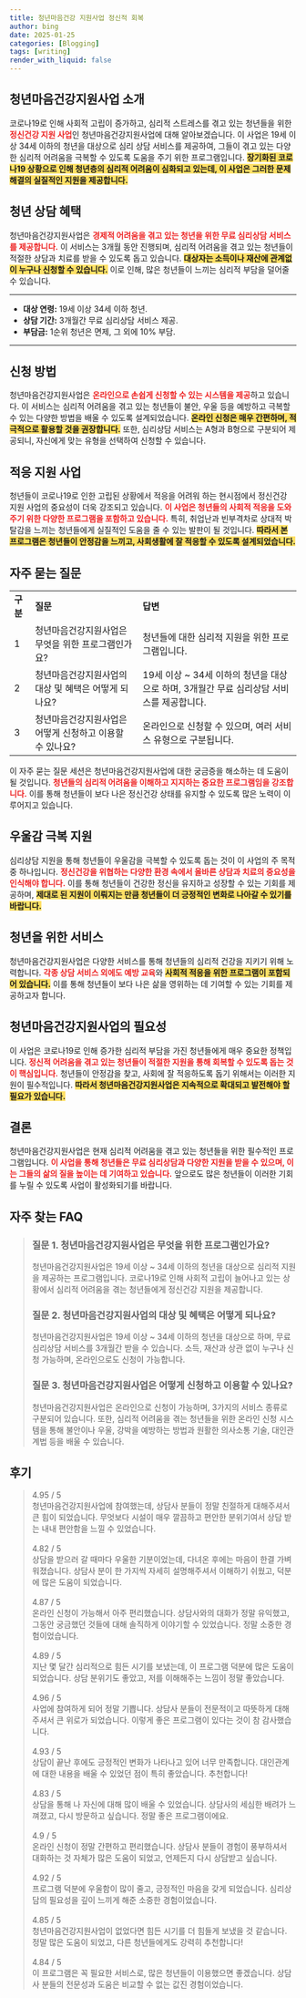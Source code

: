 ```yaml
---
title: 청년마음건강 지원사업 정신적 회복
author: bing
date: 2025-01-25
categories: [Blogging]
tags: [writing]
render_with_liquid: false
---
```



<h2 id='청년마음건강지원사업 소개'>청년마음건강지원사업 소개</h2>

<p>코로나19로 인해 사회적 고립이 증가하고, 심리적 스트레스를 겪고 있는 청년들을 위한 <b><span style="color: #ee2323;">정신건강 지원 사업</span></b>인 청년마음건강지원사업에 대해 알아보겠습니다. 이 사업은 19세 이상 34세 이하의 청년을 대상으로 심리 상담 서비스를 제공하여, 그들이 겪고 있는 다양한 심리적 어려움을 극복할 수 있도록 도움을 주기 위한 프로그램입니다. <b><span style="background-color: #ffe066;">장기화된 코로나19 상황으로 인해 청년층의 심리적 어려움이 심화되고 있는데, 이 사업은 그러한 문제 해결의 실질적인 지원을 제공합니다.</span></b></p>

<h2 id='청년 상담 혜택'>청년 상담 혜택</h2>

<p>청년마음건강지원사업은 <b><span style="color: #ee2323;">경제적 어려움을 겪고 있는 청년을 위한 무료 심리상담 서비스를 제공합니다.</span></b> 이 서비스는 3개월 동안 진행되며, 심리적 어려움을 겪고 있는 청년들이 적절한 상담과 치료를 받을 수 있도록 돕고 있습니다. <b><span style="background-color: #ffe066;">대상자는 소득이나 재산에 관계없이 누구나 신청할 수 있습니다.</span></b> 이로 인해, 많은 청년들이 느끼는 심리적 부담을 덜어줄 수 있습니다.</p>

<hr />

<ul>
    <li><b>대상 연령:</b> 19세 이상 34세 이하 청년.</li>
    <li><b>상담 기간:</b> 3개월간 무료 심리상담 서비스 제공.</li>
    <li><b>부담금:</b> 1순위 청년은 면제, 그 외에 10% 부담.</li>
</ul>

<hr />

<h2 id='신청 방법'>신청 방법</h2>

<p>청년마음건강지원사업은 <b><span style="color: #ee2323;">온라인으로 손쉽게 신청할 수 있는 시스템을 제공</span></b>하고 있습니다. 이 서비스는 심리적 어려움을 겪고 있는 청년들이 불안, 우울 등을 예방하고 극복할 수 있는 다양한 방법을 배울 수 있도록 설계되었습니다. <b><span style="background-color: #ffe066;">온라인 신청은 매우 간편하며, 적극적으로 활용할 것을 권장합니다.</span></b> 또한, 심리상담 서비스는 A형과 B형으로 구분되어 제공되니, 자신에게 맞는 유형을 선택하여 신청할 수 있습니다.</p>

<h2 id='적응 지원 사업'>적응 지원 사업</h2>

<p>청년들이 코로나19로 인한 고립된 상황에서 적응을 어려워 하는 현시점에서 정신건강 지원 사업의 중요성이 더욱 강조되고 있습니다. <b><span style="color: #ee2323;">이 사업은 청년들의 사회적 적응을 도와주기 위한 다양한 프로그램을 포함하고 있습니다.</span></b> 특히, 취업난과 빈부격차로 상대적 박탈감을 느끼는 청년들에게 실질적인 도움을 줄 수 있는 발판이 될 것입니다. <b><span style="background-color: #ffe066;">따라서 본 프로그램은 청년들이 안정감을 느끼고, 사회생활에 잘 적응할 수 있도록 설계되었습니다.</span></b></p>

<h2 id='자주 묻는 질문'>자주 묻는 질문</h2>

<table>
    <tr>
        <td><b>구분</b></td>
        <td><b>질문</b></td>
        <td><b>답변</b></td>
    </tr>
    <tr>
        <td>1</td>
        <td>청년마음건강지원사업은 무엇을 위한 프로그램인가요?</td>
        <td>청년들에 대한 심리적 지원을 위한 프로그램입니다.</td>
    </tr>
    <tr>
        <td>2</td>
        <td>청년마음건강지원사업의 대상 및 혜택은 어떻게 되나요?</td>
        <td>19세 이상 ~ 34세 이하의 청년을 대상으로 하며, 3개월간 무료 심리상담 서비스를 제공합니다.</td>
    </tr>
    <tr>
        <td>3</td>
        <td>청년마음건강지원사업은 어떻게 신청하고 이용할 수 있나요?</td>
        <td>온라인으로 신청할 수 있으며, 여러 서비스 유형으로 구분됩니다.</td>
    </tr>
</table>

<p>이 자주 묻는 질문 세션은 청년마음건강지원사업에 대한 궁금증을 해소하는 데 도움이 될 것입니다. <b><span style="color: #ee2323;">청년들의 심리적 어려움을 이해하고 지지하는 중요한 프로그램임을 강조합니다.</span></b> 이를 통해 청년들이 보다 나은 정신건강 상태를 유지할 수 있도록 많은 노력이 이루어지고 있습니다.</p>

<h2 id='우울감 극복 지원'>우울감 극복 지원</h2>

<p>심리상담 지원을 통해 청년들이 우울감을 극복할 수 있도록 돕는 것이 이 사업의 주 목적 중 하나입니다. <b><span style="color: #ee2323;">정신건강을 위협하는 다양한 환경 속에서 올바른 상담과 치료의 중요성을 인식해야 합니다.</span></b> 이를 통해 청년들이 건강한 정신을 유지하고 성장할 수 있는 기회를 제공하며, <b><span style="background-color: #ffe066;">제대로 된 지원이 이뤄지는 만큼 청년들이 더 긍정적인 변화로 나아갈 수 있기를 바랍니다.</span></b></p>

<h2 id='청년을 위한 서비스'>청년을 위한 서비스</h2>

<p>청년마음건강지원사업은 다양한 서비스를 통해 청년들의 심리적 건강을 지키기 위해 노력합니다. <b><span style="color: #ee2323;">각종 상담 서비스 외에도 예방 교육</span></b>와 <b><span style="background-color: #ffe066;">사회적 적응을 위한 프로그램이 포함되어 있습니다.</span></b> 이를 통해 청년들이 보다 나은 삶을 영위하는 데 기여할 수 있는 기회를 제공하고자 합니다.</p>

<h2 id='청년마음건강지원사업의 필요성'>청년마음건강지원사업의 필요성</h2>

<p>이 사업은 코로나19로 인해 증가한 심리적 부담을 가진 청년들에게 매우 중요한 정책입니다. <b><span style="color: #ee2323;">정신적 어려움을 겪고 있는 청년들이 적절한 지원을 통해 회복할 수 있도록 돕는 것이 핵심입니다.</span></b> 청년들이 안정감을 찾고, 사회에 잘 적응하도록 돕기 위해서는 이러한 지원이 필수적입니다. <b><span style="background-color: #ffe066;">따라서 청년마음건강지원사업은 지속적으로 확대되고 발전해야 할 필요가 있습니다.</span></b></p>

<h2 id='결론'>결론</h2>

<p>청년마음건강지원사업은 현재 심리적 어려움을 겪고 있는 청년들을 위한 필수적인 프로그램입니다. <b><span style="color: #ee2323;">이 사업을 통해 청년들은 무료 심리상담과 다양한 지원을 받을 수 있으며, 이는 그들의 삶의 질을 높이는 데 기여하고 있습니다.</span></b> 앞으로도 많은 청년들이 이러한 기회를 누릴 수 있도록 사업이 활성화되기를 바랍니다.</p>


<h2 id='자주_찾는_FAQ'>자주 찾는 FAQ</h2>
<div itemscope="" itemtype="https://schema.org/FAQPage"> 
<blockquote> 
<div itemscope="" itemprop="mainEntity" itemtype="https://schema.org/Question"> 
<h3 itemprop="name">질문 1. 청년마음건강지원사업은 무엇을 위한 프로그램인가요?</h3> 
<div itemscope="" itemprop="acceptedAnswer" itemtype="https://schema.org/Answer"> 
<span itemprop="text"> 
<p>청년마음건강지원사업은 19세 이상 ~ 34세 이하의 청년을 대상으로 심리적 지원을 제공하는 프로그램입니다. 코로나19로 인해 사회적 고립이 늘어나고 있는 상황에서 심리적 어려움을 겪는 청년들에게 정신건강 지원을 제공합니다.</p> 
</span> 
</div> 
</div> 

<div itemscope="" itemprop="mainEntity" itemtype="https://schema.org/Question"> 
<h3 itemprop="name">질문 2. 청년마음건강지원사업의 대상 및 혜택은 어떻게 되나요?</h3> 
<div itemscope="" itemprop="acceptedAnswer" itemtype="https://schema.org/Answer"> 
<span itemprop="text"> 
<p>청년마음건강지원사업은 19세 이상 ~ 34세 이하의 청년을 대상으로 하며, 무료 심리상담 서비스를 3개월간 받을 수 있습니다. 소득, 재산과 상관 없이 누구나 신청 가능하며, 온라인으로도 신청이 가능합니다.</p> 
</span> 
</div> 
</div> 

<div itemscope="" itemprop="mainEntity" itemtype="https://schema.org/Question"> 
<h3 itemprop="name">질문 3. 청년마음건강지원사업은 어떻게 신청하고 이용할 수 있나요?</h3> 
<div itemscope="" itemprop="acceptedAnswer" itemtype="https://schema.org/Answer"> 
<span itemprop="text"> 
<p>청년마음건강지원사업은 온라인으로 신청이 가능하며, 3가지의 서비스 종류로 구분되어 있습니다. 또한, 심리적 어려움을 겪는 청년들을 위한 온라인 신청 시스템을 통해 불안이나 우울, 강박을 예방하는 방법과 원활한 의사소통 기술, 대인관계법 등을 배울 수 있습니다.</p> 
</span> 
</div> 
</div> 
</blockquote> 
</div>
<h2 id='후기'>후기</h2>
<div itemscope itemtype="https://schema.org/Product">
  <blockquote>
  <div itemprop="review" itemscope itemtype="https://schema.org/Review">
      <div itemprop="reviewRating" itemscope itemtype="https://schema.org/Rating"> <span itemprop="ratingValue">4.95</span> / <span itemprop="bestRating">5</span> </div>
      <span itemprop="reviewBody">청년마음건강지원사업에 참여했는데, 상담사 분들이 정말 친절하게 대해주셔서 큰 힘이 되었습니다. 무엇보다 시설이 매우 깔끔하고 편안한 분위기여서 상담 받는 내내 편안함을 느낄 수 있었습니다.</span>
  </div>
  <br>
  <div itemprop="review" itemscope itemtype="https://schema.org/Review">
      <div itemprop="reviewRating" itemscope itemtype="https://schema.org/Rating"> <span itemprop="ratingValue">4.82</span> / <span itemprop="bestRating">5</span> </div>
      <span itemprop="reviewBody">상담을 받으러 갈 때마다 우울한 기분이었는데, 다녀온 후에는 마음이 한결 가벼워졌습니다. 상담사 분이 한 가지씩 자세히 설명해주셔서 이해하기 쉬웠고, 덕분에 많은 도움이 되었습니다.</span>
  </div>
  <br>
  <div itemprop="review" itemscope itemtype="https://schema.org/Review">
      <div itemprop="reviewRating" itemscope itemtype="https://schema.org/Rating"> <span itemprop="ratingValue">4.87</span> / <span itemprop="bestRating">5</span> </div>
      <span itemprop="reviewBody">온라인 신청이 가능해서 아주 편리했습니다. 상담사와의 대화가 정말 유익했고, 그동안 궁금했던 것들에 대해 솔직하게 이야기할 수 있었습니다. 정말 소중한 경험이었습니다.</span>
  </div>
  <br>
  <div itemprop="review" itemscope itemtype="https://schema.org/Review">
      <div itemprop="reviewRating" itemscope itemtype="https://schema.org/Rating"> <span itemprop="ratingValue">4.89</span> / <span itemprop="bestRating">5</span> </div>
      <span itemprop="reviewBody">지난 몇 달간 심리적으로 힘든 시기를 보냈는데, 이 프로그램 덕분에 많은 도움이 되었습니다. 상담 분위기도 좋았고, 저를 이해해주는 느낌이 정말 좋았습니다.</span>
  </div>
  <br>
  <div itemprop="review" itemscope itemtype="https://schema.org/Review">
      <div itemprop="reviewRating" itemscope itemtype="https://schema.org/Rating"> <span itemprop="ratingValue">4.96</span> / <span itemprop="bestRating">5</span> </div>
      <span itemprop="reviewBody">사업에 참여하게 되어 정말 기쁩니다. 상담사 분들이 전문적이고 따뜻하게 대해주셔서 큰 위로가 되었습니다. 이렇게 좋은 프로그램이 있다는 것이 참 감사했습니다.</span>
  </div>
  <br>
  <div itemprop="review" itemscope itemtype="https://schema.org/Review">
      <div itemprop="reviewRating" itemscope itemtype="https://schema.org/Rating"> <span itemprop="ratingValue">4.93</span> / <span itemprop="bestRating">5</span> </div>
      <span itemprop="reviewBody">상담이 끝난 후에도 긍정적인 변화가 나타나고 있어 너무 만족합니다. 대인관계에 대한 내용을 배울 수 있었던 점이 특히 좋았습니다. 추천합니다!</span>
  </div>
  <br>
  <div itemprop="review" itemscope itemtype="https://schema.org/Review">
      <div itemprop="reviewRating" itemscope itemtype="https://schema.org/Rating"> <span itemprop="ratingValue">4.83</span> / <span itemprop="bestRating">5</span> </div>
      <span itemprop="reviewBody">상담을 통해 나 자신에 대해 많이 배울 수 있었습니다. 상담사의 세심한 배려가 느껴졌고, 다시 방문하고 싶습니다. 정말 좋은 프로그램이에요.</span>
  </div>
  <br>
  <div itemprop="review" itemscope itemtype="https://schema.org/Review">
      <div itemprop="reviewRating" itemscope itemtype="https://schema.org/Rating"> <span itemprop="ratingValue">4.9</span> / <span itemprop="bestRating">5</span> </div>
      <span itemprop="reviewBody">온라인 신청이 정말 간편하고 편리했습니다. 상담사 분들이 경험이 풍부하셔서 대화하는 것 자체가 많은 도움이 되었고, 언제든지 다시 상담받고 싶습니다.</span>
  </div>
  <br>
  <div itemprop="review" itemscope itemtype="https://schema.org/Review">
      <div itemprop="reviewRating" itemscope itemtype="https://schema.org/Rating"> <span itemprop="ratingValue">4.92</span> / <span itemprop="bestRating">5</span> </div>
      <span itemprop="reviewBody">프로그램 덕분에 우울함이 많이 줄고, 긍정적인 마음을 갖게 되었습니다. 심리상담의 필요성을 깊이 느끼게 해준 소중한 경험이었습니다.</span>
  </div>
  <br>
  <div itemprop="review" itemscope itemtype="https://schema.org/Review">
      <div itemprop="reviewRating" itemscope itemtype="https://schema.org/Rating"> <span itemprop="ratingValue">4.85</span> / <span itemprop="bestRating">5</span> </div>
      <span itemprop="reviewBody">청년마음건강지원사업이 없었다면 힘든 시기를 더 힘들게 보냈을 것 같습니다. 정말 많은 도움이 되었고, 다른 청년들에게도 강력히 추천합니다!</span>
  </div>
  <br>
  <div itemprop="review" itemscope itemtype="https://schema.org/Review">
      <div itemprop="reviewRating" itemscope itemtype="https://schema.org/Rating"> <span itemprop="ratingValue">4.84</span> / <span itemprop="bestRating">5</span> </div>
      <span itemprop="reviewBody">이 프로그램은 꼭 필요한 서비스로, 많은 청년들이 이용했으면 좋겠습니다. 상담사 분들의 전문성과 도움은 비교할 수 없는 값진 경험이었습니다.</span>
  </div>
  </blockquote>
</div>
